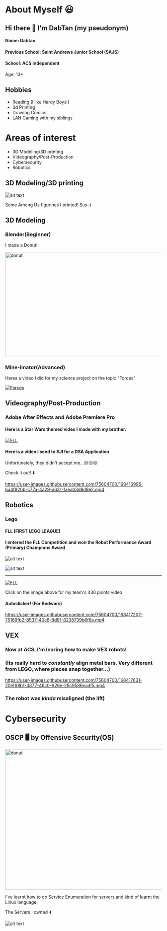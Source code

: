 # About Myself 😃

## Hi there 👋 I'm DabTan (my pseudonym)
#### Name: Dabtan

#### Previous School: Saint Andrews Junior School (SAJS)
#### School: ACS Independent

Age: 13+
## Hobbies
+ Reading (I like Hardy Boys!)
+ 3d Printing 
+ Drawing Comics
+ LAN Gaming with my siblings


# Areas of interest
- 3D Modeling/3D printing
- Videography/Post-Production
- Cybersecurity
- Robotics
## 3D Modeling/3D printing

![alt text](https://github.com/DabTan/DabTan/blob/main/20210516_203102.jpg?raw=true)

Some Among Us figurines I printed! Sus :) 



## 3D Modeling
### Blender(Beginner)
I made a Donut!

<img src="https://github.com/DabTan/DabTan/blob/main/Donut.jpg" alt="donut" style="width:600px;height:337.5px;">




### Mine-imator(Advanced)
Heres a video I did for my science project on the topic "Forces"

[![Forces](https://img.youtube.com/vi/pFBS_1_SPIc/0.jpg)](https://www.youtube.com/watch?v=pFBS_1_SPIc)

## Videography/Post-Production

### Adobe After Effects and Adobe Premiere Pro

#### Here is a Star Wars themed video I made with my brother.

[![FLL](https://img.youtube.com/vi/pI78ZRNl38k/0.jpg)](https://www.youtube.com/watch?v=pI78ZRNl38k)

#### Here is a video I send to SJI for a DSA Application.
<p>Unfortunately, they didn't accept me...😔😔😔 </p>
<p>Check it out! ⬇️ </p>



https://user-images.githubusercontent.com/75604700/168416995-ba4f820b-c77a-4a29-a631-faea03d8d9e2.mp4



## Robotics
### Lego
#### FLL (FIRST LEGO LEAGUE)
#### I entered the FLL Competition and won the Robot Performance Award (Primary) Champions Award

![alt text](https://github.com/DabTan/DabTan/blob/main/fll%20rp.png?raw=true)


![alt text](https://github.com/DabTan/DabTan/blob/main/FLL%20certificate.jpg?raw=true)



----------------------------------------------------------------------------------

[![FLL](https://img.youtube.com/vi/yDPS4rQXsOk/0.jpg)](https://www.youtube.com/watch?v=yDPS4rQXsOk)


Click on the image above for my team's 430 points video


#### Autoclicker! (For Bedwars)


https://user-images.githubusercontent.com/75604700/168417207-75169fb2-8537-40c8-8d91-6238739b6f6a.mp4

## VEX
### Now at ACS, I'm learing how to make VEX robots!
### (Its really hard to _constantly_ align metal bars. Very different from LEGO, where pieces snap together...)
https://user-images.githubusercontent.com/75604700/168417631-20ef98b1-4877-46c0-926e-28c9586eadf5.mp4

### The robot was _kinda_ misaligned (the lift) 

# Cybersecurity

## __OSCP__ 🖥️ by Offensive Security(OS)

<img src="https://github.com/DabTan/DabTan/blob/main/OSCP.jpg" alt="donut" style="width:609.5px;height:452px;">


I've learnt how to do Service Enumeration for servers
and kind of learnt the Linux language.


The Servers I owned ⬇️


![alt text](https://github.com/DabTan/DabTan/blob/main/HTB%20servers.png?raw=true)


